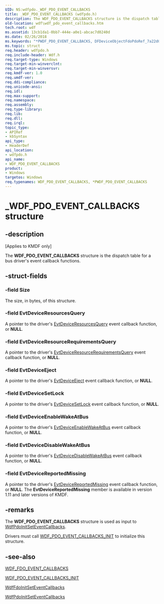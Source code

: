 ```yaml
---
UID: NS:wdfpdo._WDF_PDO_EVENT_CALLBACKS
title: _WDF_PDO_EVENT_CALLBACKS (wdfpdo.h)
description: The WDF_PDO_EVENT_CALLBACKS structure is the dispatch table for a bus driver's event callback functions.
old-location: wdf\wdf_pdo_event_callbacks.htm
tech.root: wdf
ms.assetid: 13cb1da1-0bb7-444e-a0e1-abcac7d0240d
ms.date: 02/26/2018
ms.keywords: "*PWDF_PDO_EVENT_CALLBACKS, DFDeviceObjectFdoPdoRef_7a22d0f9-82ea-448e-8272-d3009beea440.xml, PWDF_PDO_EVENT_CALLBACKS, PWDF_PDO_EVENT_CALLBACKS structure pointer, WDF_PDO_EVENT_CALLBACKS, WDF_PDO_EVENT_CALLBACKS structure, _WDF_PDO_EVENT_CALLBACKS, kmdf.wdf_pdo_event_callbacks, wdf.wdf_pdo_event_callbacks, wdfpdo/PWDF_PDO_EVENT_CALLBACKS, wdfpdo/WDF_PDO_EVENT_CALLBACKS"
ms.topic: struct
req.header: wdfpdo.h
req.include-header: Wdf.h
req.target-type: Windows
req.target-min-winverclnt: 
req.target-min-winversvr: 
req.kmdf-ver: 1.0
req.umdf-ver: 
req.ddi-compliance: 
req.unicode-ansi: 
req.idl: 
req.max-support: 
req.namespace: 
req.assembly: 
req.type-library: 
req.lib: 
req.dll: 
req.irql: 
topic_type:
- APIRef
- kbSyntax
api_type:
- HeaderDef
api_location:
- wdfpdo.h
api_name:
- WDF_PDO_EVENT_CALLBACKS
product:
- Windows
targetos: Windows
req.typenames: WDF_PDO_EVENT_CALLBACKS, *PWDF_PDO_EVENT_CALLBACKS
---
```


# _WDF_PDO_EVENT_CALLBACKS structure


## -description


<p class="CCE_Message">[Applies to KMDF only]</p>

The <b>WDF_PDO_EVENT_CALLBACKS</b> structure is the dispatch table for a bus driver's event callback functions.


## -struct-fields




### -field Size

The size, in bytes, of this structure.


### -field EvtDeviceResourcesQuery

A pointer to the driver's <a href="https://msdn.microsoft.com/3210b28b-cbaa-4ad9-9ca8-3b5f03aee41e">EvtDeviceResourcesQuery</a> event callback function, or <b>NULL</b>.


### -field EvtDeviceResourceRequirementsQuery

A pointer to the driver's <a href="https://msdn.microsoft.com/bacd7e7c-9f71-4dda-98ed-a8d813360943">EvtDeviceResourceRequirementsQuery</a> event callback function, or <b>NULL</b>.


### -field EvtDeviceEject

A pointer to the driver's <a href="https://msdn.microsoft.com/fc3f3a15-9a79-4275-9ba4-b01ab8851390">EvtDeviceEject</a> event callback function, or <b>NULL</b>.


### -field EvtDeviceSetLock

A pointer to the driver's <a href="https://msdn.microsoft.com/2ac42710-9f44-4982-a0d9-c49048870aeb">EvtDeviceSetLock</a> event callback function, or <b>NULL</b>.


### -field EvtDeviceEnableWakeAtBus

A pointer to the driver's <a href="https://msdn.microsoft.com/902c9bdc-d83a-4bc2-802c-1aaba43c9e2e">EvtDeviceEnableWakeAtBus</a> event callback function, or <b>NULL</b>.


### -field EvtDeviceDisableWakeAtBus

A pointer to the driver's <a href="https://msdn.microsoft.com/91ae9694-5020-42ee-b882-a753e9bbe919">EvtDeviceDisableWakeAtBus</a> event callback function, or <b>NULL</b>.


### -field EvtDeviceReportedMissing

A pointer to the driver's <a href="https://msdn.microsoft.com/F64E2FFD-229F-4447-94C2-A5403E7893B7">EvtDeviceReportedMissing</a> event callback function, or <b>NULL</b>. The <b>EvtDeviceReportedMissing</b> member is available in version 1.11 and later versions of KMDF.


## -remarks



The <b>WDF_PDO_EVENT_CALLBACKS</b> structure is used as input to <a href="https://msdn.microsoft.com/library/windows/hardware/ff548805">WdfPdoInitSetEventCallbacks</a>.

Drivers must call <a href="https://msdn.microsoft.com/library/windows/hardware/ff552413">WDF_PDO_EVENT_CALLBACKS_INIT</a> to initialize this structure.




## -see-also




<a href="https://msdn.microsoft.com/library/windows/hardware/ff551311">WDF_FDO_EVENT_CALLBACKS</a>



<a href="https://msdn.microsoft.com/library/windows/hardware/ff552413">WDF_PDO_EVENT_CALLBACKS_INIT</a>



<a href="https://msdn.microsoft.com/library/windows/hardware/ff547268">WdfFdoInitSetEventCallbacks</a>



<a href="https://msdn.microsoft.com/library/windows/hardware/ff548805">WdfPdoInitSetEventCallbacks</a>
 

 

